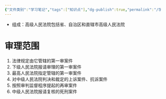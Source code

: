 ```yaml
---
{"文件类别":"学习笔记","tags":["知识点"],"dg-publish":true,"permalink":"/学习笔记studyup/知识点cheese/高级人民法院/","dgPassFrontmatter":true,"created":"2024-09-23T16:19:19.501+08:00","updated":"2024-09-23T16:26:04.251+08:00"}
---
```


- 组成：高级人民法院包括省、自治区和直辖市高级人民法院
# 审理范围
1. 法律规定由它管辖的第一审案件
2. 下级人民法院报请审理的第一审案件
3. 最高人民法院指定管辖的第一审案件
4. 对中级人民法院判决和裁定的上诉案件、抗诉案件
5. 按照审判监督程序提起的再审案件
6. 中级人民法院报请复核的死刑案件